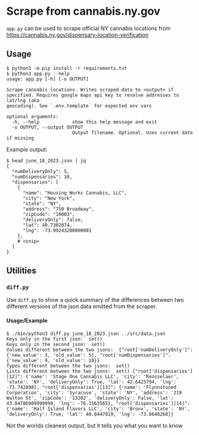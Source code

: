 # Scrape from cannabis.ny.gov
`app.py` can be used to scrape official NY cannabis locations from
https://cannabis.ny.gov/dispensary-location-verification

## Usage
```
$ python3 -m pip install -r requirements.txt
$ python3 app.py --help
usage: app.py [-h] [-o OUTPUT]

Scrape cannabis locations. Writes scraped data to <output> if specified. Requires google maps api key to resolve addresses to lat/lng (aka
geocoding). See `.env.template` for expected env vars

optional arguments:
  -h, --help            show this help message and exit
  -o OUTPUT, --output OUTPUT
                        Output filename. Optional. Uses current date if missing
```

Example output:
```
$ head june_18_2023.json | jq
{
  "numDeliveryOnly": 5,
  "numDispensaries": 10,
  "dispensaries": [
    {
      "name": "Housing Works Cannabis, LLC",
      "city": "New York",
      "state": "NY",
      "address": "750 Broadway",
      "zipCode": "10003",
      "deliveryOnly": false,
      "lat": 40.7302074,
      "lng": -73.99243200000001
    },
    # <snip>
  ]
}
```

## Utilities
### `diff.py`
Use `diff.py` to show a quick summary of the differences between two different versions of the json data emitted from the scraper.

#### Usage/Example
```
$ ./bin/python3 diff.py june_18_2023.json ../src/data.json
Keys only in the first json:  set()
Keys only in the second json:  set()
Values different between the two jsons:  {"root['numDeliveryOnly']": {'new_value': 3, 'old_value': 5}, "root['numDispensaries']": {'new_value': 9, 'old_value': 10}}
Types different between the two jsons:  set()
Lists different between the two jsons:  set() {"root['dispensaries'][12]": {'name': 'Stage One Cannabis LLC', 'city': 'Rensselaer', 'state': 'NY', 'deliveryOnly': True, 'lat': 42.6425794, 'lng': -73.742898}, "root['dispensaries'][13]": {'name': 'Flynnstoned Corporation', 'city': 'Syracuse', 'state': 'NY', 'address': '219 Walton St', 'zipCode': '13202', 'deliveryOnly': False, 'lat': 43.04786989999999, 'lng': -76.1563565}, "root['dispensaries'][14]": {'name': 'Half Island Flavors LLC', 'city': 'Bronx', 'state': 'NY', 'deliveryOnly': True, 'lat': 40.8447819, 'lng': -73.8648268}}
```

Not the worlds cleanest output, but it tells you what you want to know
